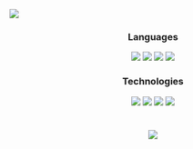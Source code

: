 ![](https://i.imgur.com/r8zBS9k.png)


<div align="center">
  <h3>Languages</h3>
  <img src="https://img.shields.io/badge/-JavaScript-000?&logo=JavaScript" />
  <img src="https://img.shields.io/badge/-Java-000?&logo=Java&logoColor=007396" />
  <img src="https://img.shields.io/badge/-CSS-000?&logo=CSS&logoColor=1572B6" />
  <img src="https://img.shields.io/badge/-MongoDB-000?&logo=MongoDB" />
</div>

<div align="center">
  <h3>Technologies</h3>
  <img src="https://img.shields.io/badge/-Linux-000?&logo=Linux" />
  <img src="https://img.shields.io/badge/-Node.js-000?&logo=node.js" />
  <img src="https://img.shields.io/badge/-React-000?&logo=React" />
  <img src="https://img.shields.io/badge/-Express.js-000?&logo=Express" />
</div>

<div align="center" style="margin-top: 40px;">
  <img src="https://github-readme-stats.vercel.app/api/top-langs/?username=burak2482&theme=dark&show_icons=true&layout=compact&langs_count=7" />
</div>
